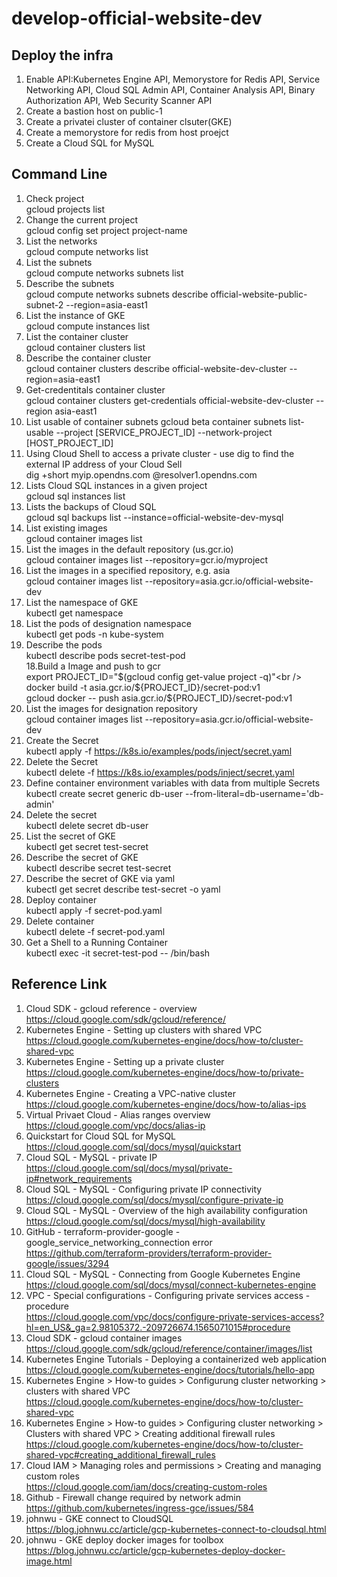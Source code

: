 # develop-official-website-dev
## Deploy the infra
1. Enable API:Kubernetes Engine API, Memorystore for Redis API, Service Networking API, Cloud SQL Admin API, Container Analysis API, Binary Authorization API, Web Security Scanner API<br />
2. Create a bastion host on public-1<br />
3. Create a privatei cluster of container clsuter(GKE)<br />
4. Create a memorystore for redis from host proejct<br />
5. Create a Cloud SQL for MySQL<br />

## Command Line
1. Check project<br />
gcloud projects list<br />
2. Change the current project<br />
gcloud config set project project-name<br />
3. List the networks<br />
gcloud compute networks list<br />
4. List the subnets<br />
gcloud compute networks subnets list<br />
5. Describe the subnets<br />
gcloud compute networks subnets describe official-website-public-subnet-2 --region=asia-east1<br />
6. List the instance of GKE<br />
gcloud compute instances list<br />
7. List the container cluster<br /> 
gcloud container clusters list<br />
8. Describe the container cluster<br />
gcloud container clusters describe official-website-dev-cluster --region=asia-east1<br />
9. Get-credentitals container cluster<br />
gcloud container clusters get-credentials official-website-dev-cluster --region asia-east1
10. List usable of container subnets
gcloud beta container subnets list-usable --project [SERVICE_PROJECT_ID] --network-project [HOST_PROJECT_ID]
11. Using Cloud Shell to access a private cluster - use dig to find the external IP address of your Cloud Sell<br />
dig +short myip.opendns.com @resolver1.opendns.com<br />
12. Lists Cloud SQL instances in a given project<br />
gcloud sql instances list<br />
13. Lists the backups of Cloud SQL<br />
gcloud sql backups list --instance=official-website-dev-mysql<br />
14. List existing images<br />
gcloud container images list<br />
15. List the images in the default repository (us.gcr.io)<br />
gcloud container images list --repository=gcr.io/myproject<br />
16. List the images in a specified repository, e.g. asia<br />
gcloud container images list --repository=asia.gcr.io/official-website-dev<br />
17. List the namespace of GKE<br />
kubectl get namespace<br />
18. List the pods of designation namespace<br /> 
kubectl get pods -n kube-system<br />
17. Describe the pods<br />
kubectl describe pods secret-test-pod<br />
18.Build a Image and push to gcr<br />
export PROJECT_ID="$(gcloud config get-value project -q)"<br />
docker build -t asia.gcr.io/${PROJECT_ID}/secret-pod:v1<br />
gcloud docker -- push asia.gcr.io/${PROJECT_ID}/secret-pod:v1<br />
19. List the images for designation repository<br />
gcloud container images list --repository=asia.gcr.io/official-website-dev<br />
20. Create the Secret<br />
kubectl apply -f https://k8s.io/examples/pods/inject/secret.yaml<br />
21. Delete the Secret<br />
kubectl delete -f https://k8s.io/examples/pods/inject/secret.yaml<br />
22. Define container environment variables with data from multiple Secrets<br />
kubectl create secret generic db-user --from-literal=db-username='db-admin'<br />
23. Delete the secret<br />
kubectl delete secret db-user<br />
24. List the secret of GKE<br />
kubectl get secret test-secret<br />
25. Describe the secret of GKE<br />
kubectl describe secret test-secret<br />
26. Describe the secret of GKE via yaml<br />
kubectl get secret describe test-secret -o yaml<br />
27. Deploy container<br />
kubectl apply -f secret-pod.yaml<br />
28. Delete container<br />
kubectl delete -f secret-pod.yaml<br />
29. Get a Shell to a Running Container<br />
kubectl exec -it secret-test-pod -- /bin/bash<br />


## Reference Link
1. Cloud SDK - gcloud reference - overview
https://cloud.google.com/sdk/gcloud/reference/
2. Kubernetes Engine - Setting up clusters with shared VPC<br />
https://cloud.google.com/kubernetes-engine/docs/how-to/cluster-shared-vpc<br />
3. Kubernetes Engine - Setting up a private cluster<br />
https://cloud.google.com/kubernetes-engine/docs/how-to/private-clusters<br />
4. Kubernetes Engine - Creating a VPC-native cluster<br />
https://cloud.google.com/kubernetes-engine/docs/how-to/alias-ips<br />
5. Virtual Privaet Cloud - Alias ranges overview<br />
https://cloud.google.com/vpc/docs/alias-ip<br />
6. Quickstart for Cloud SQL for MySQL
https://cloud.google.com/sql/docs/mysql/quickstart
7. Cloud SQL - MySQL - private IP<br />
https://cloud.google.com/sql/docs/mysql/private-ip#network_requirements<br />
8. Cloud SQL - MySQL - Configuring private IP connectivity<br />
https://cloud.google.com/sql/docs/mysql/configure-private-ip<br />
9. Cloud SQL - MySQL - Overview of the high availability configuration<br />
https://cloud.google.com/sql/docs/mysql/high-availability<br />
10. GitHub - terraform-provider-google - google_service_networking_connection error<br />
https://github.com/terraform-providers/terraform-provider-google/issues/3294<br />
11. Cloud SQL - MySQL - Connecting from Google Kubernetes Engine<br />
https://cloud.google.com/sql/docs/mysql/connect-kubernetes-engine<br />
12. VPC - Special configurations - Configuring private services access - procedure<br />
https://cloud.google.com/vpc/docs/configure-private-services-access?hl=en_US&_ga=2.98105372.-209726674.1565071015#procedure<br />
13. Cloud SDK - gcloud container images<br />
https://cloud.google.com/sdk/gcloud/reference/container/images/list<br />
14. Kubernetes Engine Tutorials - Deploying a containerized web application<br />
https://cloud.google.com/kubernetes-engine/docs/tutorials/hello-app<br />
15. Kubernetes Engine > How-to guides > Configurung cluster networking > clusters with shared VPC<br />
https://cloud.google.com/kubernetes-engine/docs/how-to/cluster-shared-vpc<br />
16. Kubernetes Engine > How-to guides > Configuring cluster networking > Clusters with shared VPC > Creating additional firewall rules<br />
https://cloud.google.com/kubernetes-engine/docs/how-to/cluster-shared-vpc#creating_additional_firewall_rules<br />
17. Cloud IAM > Managing roles and permissions > Creating and managing custom roles<br />
https://cloud.google.com/iam/docs/creating-custom-roles<br />
18. Github - Firewall change required by network admin<br />
https://github.com/kubernetes/ingress-gce/issues/584<br />
19. johnwu - GKE connect to CloudSQL<br />
https://blog.johnwu.cc/article/gcp-kubernetes-connect-to-cloudsql.html<br />
20. johnwu - GKE deploy docker images for toolbox
https://blog.johnwu.cc/article/gcp-kubernetes-deploy-docker-image.html
